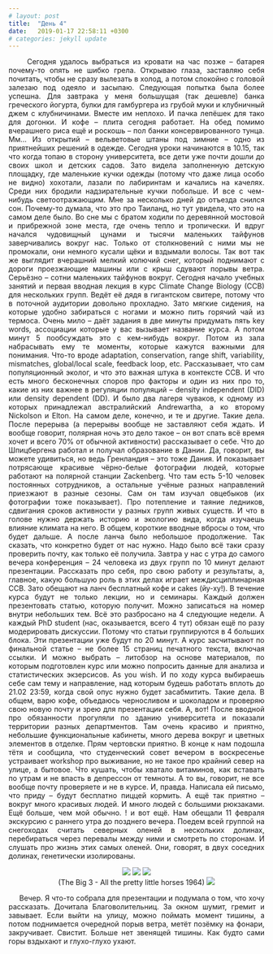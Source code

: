 ```yaml
---
# layout: post
title:  "День 4"
date:   2019-01-17 22:58:11 +0300
# categories: jekyll update
---
```


<div style="text-align: justify">
&nbsp;&nbsp;&nbsp;&nbsp;
Сегодня удалось выбраться из кровати на час позже – батарея почему-то опять не шибко грела. Открываю глаза, заставляю себя почитать, чтобы не сразу вылезать в холод, а потом спокойно с головой залезаю под одеяло и засыпаю. Следующая попытка была более успешна. Для завтрака у меня большущая (так дешевле) банка греческого йогурта, булки для гамбургера из грубой муки и клубничный джем с клубничинами. Вместе им неплохо. И пачка лепёшек для тако для догонки. И кофе – плита сегодня работает. На обед помимо вчерашнего риса ещё и роскошь – пол банки консервированного тунца. Мм… Из открытий – вельветовые штаны под зимние – одно из приятнейших решений в одежде. 
Сегодня уроки начинаются в 10.15, так что когда топаю в сторону университета, все дети уже почти дошли до своих школ и детских садов. Зато видела заполненную детскую площадку, где маленькие кучки одежды (потому что даже лица особо не видно) хохотали, лазали по лабиринтам и качались на качелях. Среди них бродили надзирательные кучки побольше. И все с чем-нибудь светоотражающим. Мне за несколько дней до отъезда снился сон. Почему-то думала, что это про Таиланд, но тут увидела, что это на самом деле было. Во сне мы с братом ходили по деревянной мостовой и прибрежной зоне места, где очень тепло и тропически. И вдруг начался чудовищный цунами и тысячи маленьких тайфунов заверчивались вокруг нас. Только от столкновений с ними мы не промокали, они немного кусали щёки и вздымали волосы. Так вот так же выглядит вчерашний мелкий колючий снег, который поднимают с дороги проезжающие машины или с крыш сдувают порывы ветра. Серьёзно – сотни маленьких тайфунов вокруг. 
Сегодня начало учебных занятий и первая вводная лекция в курс Climate Change Biology (CCB) для нескольких групп. Ведёт её дядя в гигантском свитере, потому что в поточной аудитории довольно прохладно. Зато мягкие сидения, на которые удобно забираться с ногами и можно пить горячий чай из термоса. Очень мило – даёт задания в две минуты придумать пять key words, ассоциации которые у вас вызывает название курса. А потом минут 5 пообсуждать это с кем-нибудь вокруг. Потом из зала набрасывать ему те моменты, которые кажутся важными для понимания. Что-то вроде adaptation, conservation, range shift, variability, mismatches, global/local scale, feedback loop, etc. Рассказывает, что сам популяционный эколог, и что это важная штука в контексте CCB. И что есть много бесконечных споров про факторы и один из них про то, какие из них важнее в регуляции популяций – density independent (DID) или density dependent (DD). И было два лагеря чуваков, к одному из которых принадлежал австралийский Andrewartha, а ко второму Nickolson и Elton. На самом деле, конечно, и те и другие. Такие дела. После перерыва (а перерывы вообще не заставляют себя ждать. И вообще говорит, полярная ночь это дело такое – он вот спать всё время хочет и всего 70% от обычной активности) рассказывает о себе. Что до Шпицбергена работал и получал образование в Дании. Да, говорит, вы можете удивиться, но ведь Гренландия – это тоже Дания. И показывает потрясающе красивые чёрно-белые фотографии людей, которые работают на полярной станции Zackenberg. Что там есть 5-10 человек постоянных сотрудников, а остальные учёные разных направлений приезжают в разные сезоны. Сам он там изучал овцебыков (их фотографии тоже показывает). Про потепление и таяние ледников, сдвигания сроков активности у разных групп живых существ. И что в голове нужно держать историю и экологию вида, когда изучаешь влияние климата на него. В общем, короткие вводные вбросы о том, что будет дальше. А после ланча было небольшое продолжение. Так сказать, что конкретно будет от нас нужно. Надо было всё таки сразу проверить почту, как только её получила. Завтра у нас с утра до самого вечера конференция – 24 человека из двух групп по 10 минут делают презентации. Рассказать про себя, про свою работу и результаты, а, главное, какую большую роль в этих делах играет междисциплинарная CCB. Зато обещают на ланч бесплатный кофе и cakes (йу-ху!). В течение курса будут не только лекции, но и семинары. Каждый должен презентовать статью, которую получит. Можно записаться на номер внутри небольших тем. Всё это разбросано на 4 следующие недели. А каждый PhD student (нас, оказывается, всего 4 тут) обязан ещё по разу модерировать  дискуссии. Потому что статьи группируются в 4 больших блока. Эти презентации уже будут по 20 минут. А курс засчитывают по финальной статье – не более 15 страниц печатного текста, включая ссылки. И можно выбрать – литобзор на основе материалов, по которым подготовлен курс или можно попросить данные для анализа и статистических экзерсисов. As you wish. И по ходу курса выбираешь себе сам тему и направление, над которым будешь работать вплоть до 21.02 23:59, когда свой опус нужно будет засабмитить. Такие дела.
В общем, варю кофе, объедаюсь черносливом и шоколадом и проверяю свою новую почту и зрею для презентации себя. А, вот! После вводной про обязанности прогуляли по зданию университета и показали территории разных департментов. Там очень красиво и приятно, небольшие функциональные кабинеты, много дерева вокруг и цветных элементов в отделке. Прям чертовски приятно. В конце к нам подошла тётя и сообщила, что студенческий совет вечером в воскресенье устраивает workshop про выживание, но не такое про крайний север на улице, а бытовое. Что кушать, чтобы хватало витаминов, как вставать по утрам и не впасть в депрессон от темноты. А то вы, говорит, не все вообще почту проверяете и не в курсе. И, правда. Написала ей письмо, что приду –  будут бесплатно пиццей кормить. 
А ещё так приятно – вокруг много красивых людей. И много людей с большими рюкзаками. Ещё больше, чем мой обычно.
! и вот ещё. Нам обещали 11 февраля экскурсию с раннего утра до позднего вечера. Поедем всей группой на снегоходах считать северных оленей в нескольких долинах, перебираться через перевалы между ними и смотреть по сторонам. И слушать про жизнь этих самых оленей. Они, говорят, в двух соседних долинах, генетически изолированы.
</div>

<p align="center">
    <img src="{{site.baseurl}}/assets/images/17.png" />
    <img src="{{site.baseurl}}/assets/images/18.png" />
    <img src="{{site.baseurl}}/assets/images/19.png" />
    <br />
    (The Big 3 - All the pretty little horses 1964)
    <img src="{{site.baseurl}}/assets/images/20.png" />
</p>


<div style="text-align: justify">
&nbsp;&nbsp;&nbsp;&nbsp;
Вечер.
Я что-то собрала для презентации и подумала о том, что хочу рассказать. Дочитала Благоволительниц. За окном шумит, гремит и завывает. Если выйти на улицу, можно поймать момент тишины, а потом поднимается очередной порыв ветра, метёт позёмку на фонари, закручивает. Свистит.  Больше нет звенящей тишины. Как будто сами горы вздыхают и глухо-глухо ухают.
</div>
